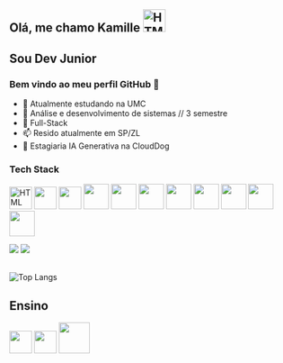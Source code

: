 ## Olá, me chamo Kamille                                                                                                                                                                      <img alt='HTML' src='[https://cdn.jsdelivr.net/gh/devicons/devicon/icons/html5/html5-original.svg](https://github.com/KamilleEP/KamilleEP/issues/1#issue-2152627355)'  width="40" />
## Sou Dev Junior
### Bem vindo ao meu perfil GitHub 👋

- 🔭 Atualmente estudando na UMC 
- 🌱  Análise e desenvolvimento de sistemas // 3 semestre
- 🤔 Full-Stack
- 📫 Resido atualmente em SP/ZL
- 💼 Estagiaria IA Generativa na CloudDog

### Tech Stack

 <img alt='HTML' src='https://cdn.jsdelivr.net/gh/devicons/devicon/icons/html5/html5-original.svg'  width="40" /> <img src="https://cdn.jsdelivr.net/gh/devicons/devicon/icons/css3/css3-original.svg" width="40" /> <img src="https://cdn.jsdelivr.net/gh/devicons/devicon/icons/javascript/javascript-plain.svg" width="40" height="40" />    <img src="https://cdn.jsdelivr.net/gh/devicons/devicon/icons/python/python-original-wordmark.svg" width="45" height="45"/> <img src="https://cdn.jsdelivr.net/gh/devicons/devicon/icons/mysql/mysql-plain-wordmark.svg" width='45' height='45'/> <img src="https://cdn.jsdelivr.net/gh/devicons/devicon/icons/php/php-original.svg" width="45" height="45"/> 
            <img src="https://cdn.jsdelivr.net/gh/devicons/devicon@latest/icons/bootstrap/bootstrap-original.svg" width="45" height="45" />
            <img src="https://cdn.jsdelivr.net/gh/devicons/devicon@latest/icons/amazonwebservices/amazonwebservices-plain-wordmark.svg" width="45" height="45"/>
            <img src="https://cdn.jsdelivr.net/gh/devicons/devicon@latest/icons/arduino/arduino-original.svg" width="45" height="45" />
            <img src="https://cdn.jsdelivr.net/gh/devicons/devicon@latest/icons/linux/linux-original.svg" width="45" height="45"/>
            <img src="https://cdn.jsdelivr.net/gh/devicons/devicon@latest/icons/raspberrypi/raspberrypi-plain.svg" width="45" height="45" />
          
          
          
            
          
          
          


          




<div>
<a href = "mailto:Kamilleeduardap@gmail.com"><img src="https://img.shields.io/badge/Gmail-D14836?style=for-the-badge&logo=gmail&logoColor=white" target="_blank"></a>
<a href="https://www.linkedin.com/in/kamillepenna" target="_blank"><img src="https://img.shields.io/badge/-LinkedIn-%230077B5?style=for-the-badge&logo=linkedin&logoColor=white" target="_blank"></a>   
</div>

 <br>

![Top Langs](https://github-readme-stats.vercel.app/api/top-langs/?username=KamilleEP&hide=javascript,css,scss,html&theme=tokyonight)









## Ensino

<a href='https://www.umc.br'><img src="https://cdn.discordapp.com/attachments/766448259492478985/1149472415437553714/8DELIBVjGh75QAAAAASUVORK5CYII.png" width="40px"></a>
<a href='https://cursos.alura.com.br/user/kamilleeduardap'><img src='https://cdn.discordapp.com/attachments/766448259492478985/1149472900726915222/Z.png' width='40'></a> <a href='https://web.dio.me/users/Kamilleeduardap/?tab=skills'><img src='https://cdn.discordapp.com/attachments/766448259492478985/1149473339501445180/LOGO-DIO-COLOR.png' width='55px' heigth='55px'></a>
